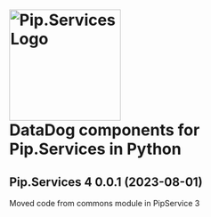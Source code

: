 # <img src="https://uploads-ssl.webflow.com/5ea5d3315186cf5ec60c3ee4/5edf1c94ce4c859f2b188094_logo.svg" alt="Pip.Services Logo" width="200"> <br/> DataDog components for Pip.Services in Python

## <a name="0.0.1"></a>Pip.Services 4 0.0.1 (2023-08-01)
Moved code from commons module in PipService 3
